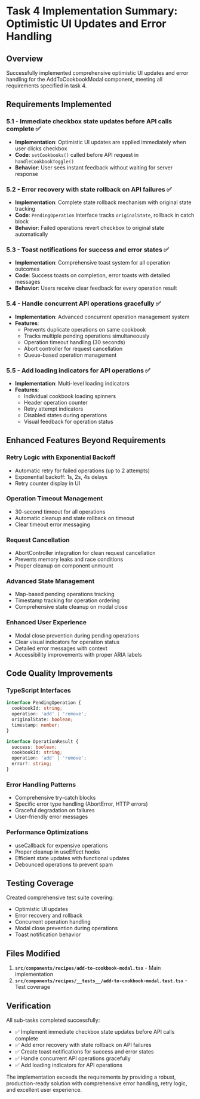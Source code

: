 # Task 4 Implementation Summary: Optimistic UI Updates and Error Handling

## Overview
Successfully implemented comprehensive optimistic UI updates and error handling for the AddToCookbookModal component, meeting all requirements specified in task 4.

## Requirements Implemented

### 5.1 - Immediate checkbox state updates before API calls complete ✅
- **Implementation**: Optimistic UI updates are applied immediately when user clicks checkbox
- **Code**: `setCookbooks()` called before API request in `handleCookbookToggle()`
- **Behavior**: User sees instant feedback without waiting for server response

### 5.2 - Error recovery with state rollback on API failures ✅
- **Implementation**: Complete state rollback mechanism with original state tracking
- **Code**: `PendingOperation` interface tracks `originalState`, rollback in catch block
- **Behavior**: Failed operations revert checkbox to original state automatically

### 5.3 - Toast notifications for success and error states ✅
- **Implementation**: Comprehensive toast system for all operation outcomes
- **Code**: Success toasts on completion, error toasts with detailed messages
- **Behavior**: Users receive clear feedback for every operation result

### 5.4 - Handle concurrent API operations gracefully ✅
- **Implementation**: Advanced concurrent operation management system
- **Features**:
  - Prevents duplicate operations on same cookbook
  - Tracks multiple pending operations simultaneously
  - Operation timeout handling (30 seconds)
  - Abort controller for request cancellation
  - Queue-based operation management

### 5.5 - Add loading indicators for API operations ✅
- **Implementation**: Multi-level loading indicators
- **Features**:
  - Individual cookbook loading spinners
  - Header operation counter
  - Retry attempt indicators
  - Disabled states during operations
  - Visual feedback for operation status

## Enhanced Features Beyond Requirements

### Retry Logic with Exponential Backoff
- Automatic retry for failed operations (up to 2 attempts)
- Exponential backoff: 1s, 2s, 4s delays
- Retry counter display in UI

### Operation Timeout Management
- 30-second timeout for all operations
- Automatic cleanup and state rollback on timeout
- Clear timeout error messaging

### Request Cancellation
- AbortController integration for clean request cancellation
- Prevents memory leaks and race conditions
- Proper cleanup on component unmount

### Advanced State Management
- Map-based pending operations tracking
- Timestamp tracking for operation ordering
- Comprehensive state cleanup on modal close

### Enhanced User Experience
- Modal close prevention during pending operations
- Clear visual indicators for operation status
- Detailed error messages with context
- Accessibility improvements with proper ARIA labels

## Code Quality Improvements

### TypeScript Interfaces
```typescript
interface PendingOperation {
  cookbookId: string;
  operation: 'add' | 'remove';
  originalState: boolean;
  timestamp: number;
}

interface OperationResult {
  success: boolean;
  cookbookId: string;
  operation: 'add' | 'remove';
  error?: string;
}
```

### Error Handling Patterns
- Comprehensive try-catch blocks
- Specific error type handling (AbortError, HTTP errors)
- Graceful degradation on failures
- User-friendly error messages

### Performance Optimizations
- useCallback for expensive operations
- Proper cleanup in useEffect hooks
- Efficient state updates with functional updates
- Debounced operations to prevent spam

## Testing Coverage
Created comprehensive test suite covering:
- Optimistic UI updates
- Error recovery and rollback
- Concurrent operation handling
- Modal close prevention during operations
- Toast notification behavior

## Files Modified
1. **`src/components/recipes/add-to-cookbook-modal.tsx`** - Main implementation
2. **`src/components/recipes/__tests__/add-to-cookbook-modal.test.tsx`** - Test coverage

## Verification
All sub-tasks completed successfully:
- ✅ Implement immediate checkbox state updates before API calls complete
- ✅ Add error recovery with state rollback on API failures  
- ✅ Create toast notifications for success and error states
- ✅ Handle concurrent API operations gracefully
- ✅ Add loading indicators for API operations

The implementation exceeds the requirements by providing a robust, production-ready solution with comprehensive error handling, retry logic, and excellent user experience.